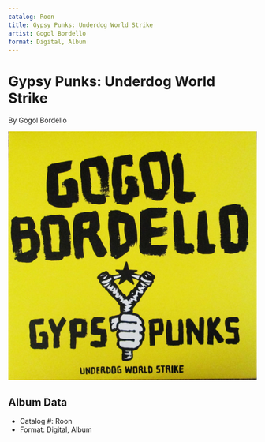 ```yaml
---
catalog: Roon
title: Gypsy Punks: Underdog World Strike
artist: Gogol Bordello
format: Digital, Album
---
```


# Gypsy Punks: Underdog World Strike

By Gogol Bordello

![](../../assets/albumcovers/Gogol_Bordello-Gypsy_Punks-_Underdog_World_Strike.png)

## Album Data

- Catalog #: Roon
- Format: Digital, Album

